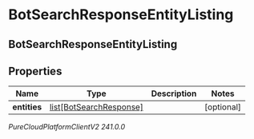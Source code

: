 # BotSearchResponseEntityListing

## BotSearchResponseEntityListing

## Properties

|Name | Type | Description | Notes|
|------------ | ------------- | ------------- | -------------|
| **entities** | [list[BotSearchResponse]](BotSearchResponse) |  | [optional] |



_PureCloudPlatformClientV2 241.0.0_
